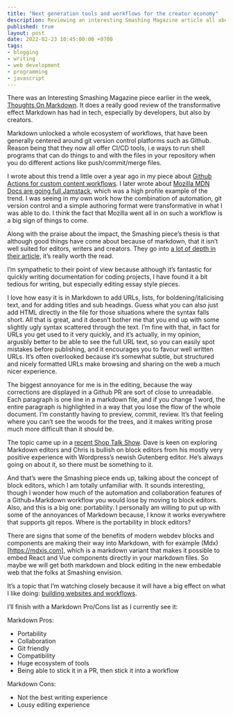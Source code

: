 ```yaml
---
title: "Next generation tools and workflows for the creator economy"
description: Reviewing an interesting Smashing Magazine article all about markdown and the future of content writing, editing and automation
published: true
layout: post
date: 2022-02-23 10:45:00:00 +0700
tags:
- blogging
- writing
- web development
- programming
- javascript
---
```

There was an Interesting Smashing Magazine piece earlier in the week, [Thoughts On Markdown](https://www.smashingmagazine.com/2022/02/thoughts-on-markdown). It does a really good review of the transformative effect Markdown has had in tech, especially by developers, but also by creators. 

Markdown unlocked a whole ecosystem of workflows, that have been generally centered around git version control platforms such as Github. Reason being that they now all offer CI/CD tools, i.e ways to run shell programs that can do things to and with the files in your repository when you do different actions like push/commit/merge files.

I wrote about this trend a little over a year ago in my piece about [Github Actions for custom content workflows](). I later wrote about [Mozilla MDN Docs are going full Jamstack](), which was a high profile example of the trend. I was seeing in my own work how the combination of automation, git version control and a simple authoring format were transformative in what I was able to do. I think the fact that Mozilla went all in on such a workflow is a big sign of things to come.

Along with the praise about the impact, the Smashing piece’s thesis is that although good things have come about because of markdown, that it isn’t well suited for editors, writers and creators. They go into [a lot of depth in their article](https://www.smashingmagazine.com/2022/02/thoughts-on-markdown), it’s really worth the read.

I’m sympathetic to their point of view because although it’s fantastic for quickly writing documentation for coding projects, I have found it a bit tedious for writing, but especially editing essay style pieces. 

I love how easy it is in Markdown to add URLs, lists, for boldening/italicising text, and for adding titles and sub headings. Guess what you can also just add HTML directly in the file for those situations where the syntax falls short. All that is great, and it doesn’t bother me that you end up with some slightly ugly syntax scattered through the text. I’m fine with that, in fact for URLs you get used to it very quickly, and it’s actually, in my opinion, argusbly better to be able to see the full URL text, so you can easily spot mistakes before publishing, and it encourages you to favour well written URLs. It’s often overlooked because it’s somewhat subtle, but structured and nicely formatted URLs make browsing and sharing on the web a much nicer experience.

The biggest annoyance for me is in the editing, because the way corrections are displayed in a Github PR are sort of close to unreadable. Each paragraph is one line in a markdown file, and if you change 1 word, the entire paragraph is highlighted in a way that you lose the flow of the whole document. I’m constantly having to preview, commit, review. It’s that feeling where you can’t see the woods for the trees, and it makes writing prose much more difficult than it should be.

The topic came up in a [recent Shop Talk Show](). Dave is keen on exploring Markdown editors and Chris is bullish on block editors from his mostly very positive experience with Wordpress’s newish Gutenberg editor. He’s always going on about it, so there must be something to it.

And that’s were the Smashing piece ends up, talking about the concept of block editors, which I am totally unfamiliar with. It sounds interesting, though I wonder how much of the automation and collaboration features of a Github+Markdown workflow you would lose by moving to block editors. Also, and this is a big one: portability. I personally am willing to put up with some of the annoyances of Markdown because, I know it works everywhere that supports git repos. Where is the portability in block editors?

There are signs that some of the benefits of modern webdev blocks and components are making their way into Markdown, with for example (Mdx)[https://mdxjs.com], which is a markdown variant that makes it possible to embed React and Vue components directly in your markdown files. So maybe we will get both markdown and block editing in the new embedable web that the folks at Smashing envision.

It’s a topic that I’m watching closely because it will have a big effect on what I like doing: [building websites and workflows]().

I’ll finish with a Markdown Pro/Cons list as I currently see it:

Markdown Pros:

- Portability
- Collaboration
- Git friendly
- Compatibility
- Huge ecosystem of tools
- Being able to stick it in a PR, then stick it into a workflow

Markdown Cons:

- Not the best writing experience
- Lousy editing experience 